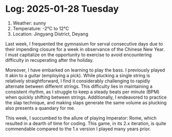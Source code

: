 # Log: 2025-01-28 Tuesday

1. Weather: sunny
2. Temperature: -2°C to 12°C
3. Location: Jingyang District, Deyang

Last week, I frequented the gymnasium for serval consecutive days due to their impending closure for a week in observance of the Chinese New Year. I must capitalize on the opportunity to exercise to avoid encountering difficulty in recuperating after the holiday.

Moreover, I have embarked on learning to play the bass. I previously played it akin to a guitar (employing a pick). While plucking a single string is relatively straightforward, I find it considerably challenging to rapidly alternate between different strings. This difficulty lies in maintaining a consistent rhythm, as I struggle to keep a steady beats per minute (BPM) when quickly shifting between strings. Additionally, I endeavored to practice the slap technique, and making slaps generate the same volume as plucking also presents a quandary for me.

This week, I succumbed to the allure of playing Imperator: Rome, which resulted in a dearth of time for coding. This game, in its 2.x iteration, is quite commendable compared to the 1.x version I played many years prior.